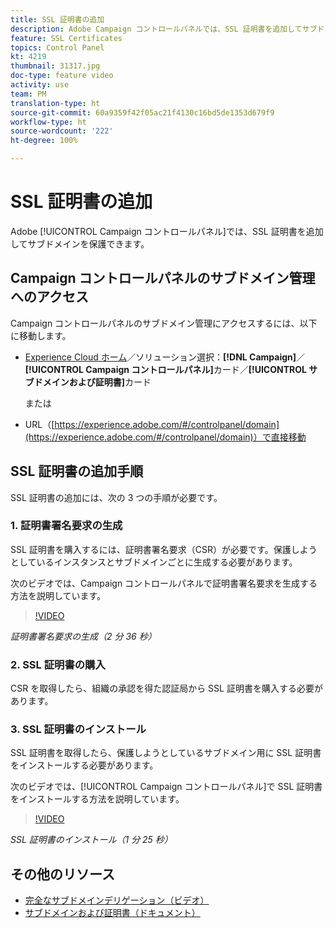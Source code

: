 ```yaml
---
title: SSL 証明書の追加
description: Adobe Campaign コントロールパネルでは、SSL 証明書を追加してサブドメインを保護できます。
feature: SSL Certificates
topics: Control Panel
kt: 4219
thumbnail: 31317.jpg
doc-type: feature video
activity: use
team: PM
translation-type: ht
source-git-commit: 60a9359f42f05ac21f4130c16bd5de1353d679f9
workflow-type: ht
source-wordcount: '222'
ht-degree: 100%

---
```



# SSL 証明書の追加

Adobe [!UICONTROL Campaign コントロールパネル]では、SSL 証明書を追加してサブドメインを保護できます。

## Campaign コントロールパネルのサブドメイン管理へのアクセス

Campaign コントロールパネルのサブドメイン管理にアクセスするには、以下に移動します。

* [Experience Cloud ホーム](https://experience.adobe.com/#/home)／ソリューション選択：**[!DNL Campaign]**／**[!UICONTROL Campaign コントロールパネル]**&#x200B;カード／**[!UICONTROL サブドメインおよび証明書]**&#x200B;カード

   または
* URL（[https://experience.adobe.com/#/controlpanel/domain](https://experience.adobe.com/#/controlpanel/domain)）で直接移動

## SSL 証明書の追加手順

SSL 証明書の追加には、次の 3 つの手順が必要です。

### 1. 証明書署名要求の生成

SSL 証明書を購入するには、証明書署名要求（CSR）が必要です。保護しようとしているインスタンスとサブドメインごとに生成する必要があります。

次のビデオでは、Campaign コントロールパネルで証明書署名要求を生成する方法を説明しています。

>[!VIDEO](https://video.tv.adobe.com/v/31317?quality=12&captions=jpn)

*証明書署名要求の生成（2 分 36 秒）*

### 2. SSL 証明書の購入

CSR を取得したら、組織の承認を得た認証局から SSL 証明書を購入する必要があります。

### 3. SSL 証明書のインストール

SSL 証明書を取得したら、保護しようとしているサブドメイン用に SSL 証明書をインストールする必要があります。

次のビデオでは、[!UICONTROL Campaign コントロールパネル]で SSL 証明書をインストールする方法を説明しています。

>[!VIDEO](https://video.tv.adobe.com/v/31166?quality=12&captions=jpn)

*SSL 証明書のインストール（1 分 25 秒）*

## その他のリソース

* [完全なサブドメインデリゲーション（ビデオ）](./subdomain-delegation.md)
* [サブドメインおよび証明書（ドキュメント）](https://docs.adobe.com/content/help/ja-JP/control-panel/using/subdomains-and-certificates/renewing-subdomain-certificate.html)

